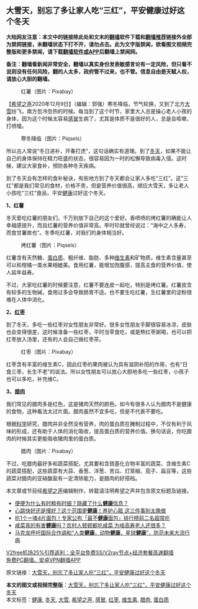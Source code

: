  <h2>大雪天，别忘了多让家人吃“三红”，平安健康过好这个冬天</h2> <p class="notice"><b>大陆网友注意：本文中的链接除此处和文末的<a href="https://github.com/bannedbook/fanqiang" >翻墙</a>软件下载和<a href="https://github.com/killgcd/justmysocks/blob/master/README.md">翻墙推荐</a>链接外全部为禁网链接，未翻墙状态下打不开，请勿点击。此为文字版禁闻，欲看图文视频完整版和更多禁闻，请下载<a href="https://github.com/bannedbook/fanqiang">翻墙软件或APP</a>后翻墙上禁闻网。</p><p>备注：翻墙看新闻非常安全，翻墙以真实身份发表敏感言论有一定风险，但只看不说则没有任何风险，翻的人太多，政府管不过来，也不管。信息自由是天赋人权，请放心大胆的翻墙。</b></p>  <div class="entry"> <figure><figcaption>红薯（图片：Pixabay）</figcaption></figure> <p>【<span class='wp_keywordlink_affiliate'><a href="https://www.soundofhope.org" title="希望之声" target="_blank">希望之声</a></span>2020年12月9日】（编辑：郭强）寒冬降临，节气轮换，又到了北方<a href="https://www.bannedbook.org/bnews/tag/%E5%A4%A7%E9%9B%AA/" class="st_tag internal_tag" rel="tag" title="标签 大雪 下的日志">大雪</a>纷飞，南方忽冷忽热的时候。每当到了这个时节，家里大人总是操心老人小孩的身体，因为这个时候太容易<a href="https://www.bannedbook.org/bnews/tag/%E6%84%9F%E5%86%92/" class="st_tag internal_tag" rel="tag" title="标签 感冒 下的日志">感冒</a>生病了，尤其是体质不是很好的人，总是会咳嗽、打喷嚏。</p> <figure><figcaption>寒冬降临（图片：Piqsels）</figcaption></figure> <p>所以古人常说“冬日进补，开春打虎”，这句话确实有道理。到了<a href="https://www.bannedbook.org/bnews/tag/%E5%86%AC%E5%A4%A9/" class="st_tag internal_tag" rel="tag" title="标签 冬天 下的日志">冬天</a>，如果不能让自己的身体保持在精力旺盛的状态，很容易因为一时的松懈导致病毒入侵。这时候，建议大家食补，预防各种冬天疾病。</p> <p>到了冬天会有怎样的食补秘诀，有些地方到了冬天都会让家人多吃“三红”。这“三红”都是我们常见的食材，价格不贵，但是营养价值很高，顺应大雪天，多让老人小孩吃“三红”食品，平安<a href="https://www.bannedbook.org/bnews/tag/%e5%81%a5%e5%ba%b7/" class="st_tag internal_tag" rel="tag" title="标签 健康 下的日志">健康</a>过好这个冬天。</p> <p><strong>1、红薯</strong></p>  <p>冬天爱吃红薯的朋友们，千万别放下自己的这个爱好。香喷喷的烤红薯的确能让人幸福感提升，而且红薯的营养价值非常高。李时珍就曾经说过：“海中之人多寿，而食甘薯故也”。冬季吃红薯，对我们的身体相当好。</p> <figure><figcaption>烤红薯（图片：Piqsels）</figcaption></figure> <p>红薯含有天然糖、<a href="https://www.bannedbook.org/bnews/tag/%E8%9B%8B%E7%99%BD%E8%B4%A8/" class="st_tag internal_tag" rel="tag" title="标签 蛋白质 下的日志">蛋白质</a>、粗纤维、脂肪、多种<a href="https://www.bannedbook.org/bnews/tag/%E7%BB%B4%E7%94%9F%E7%B4%A0/" class="st_tag internal_tag" rel="tag" title="标签 维生素 下的日志">维生素</a>和矿物质，维生素含量甚至可以和柑橘一类水果相媲美。食用红薯，能增加饱腹感，提高主食的营养价值，使人延年益寿。</p> <p>不过，大家吃红薯的时候要注意，红薯不要连皮一起吃，特别是烤红薯。红薯皮含有较多的生物碱，食用过多会导致肠胃不适。也不要生吃红薯，生红薯里的淀粉很难在人体中消化。</p> <p><strong>2、<a href="https://www.bannedbook.org/bnews/tag/%e7%ba%a2%e6%9e%a3/" class="st_tag internal_tag" rel="tag" title="标签 红枣 下的日志">红枣</a></strong></p>  <p>到了冬天，多吃一些红枣对女性朋友非常好。很多女性朋友手脚很容易冰凉，皮肤也会变得很差，这时候准备一些红枣，平时当零食吃，或是熬红枣粥喝，也可以把红枣放入汤里，还有的人会自己做红枣茶。</p> <figure><figcaption>红枣（图片：Pixabay）</figcaption></figure> <p>红枣含有丰富的维生素C，因此红枣的果肉被认为具有滋阴补阳的作用，也有“日食三枣，长生不老”的说法。所以女性朋友可以放心大胆地多吃一些红枣，小孩子也可以多吃，补充维C。</p> <p><strong>3、<a href="https://www.bannedbook.org/bnews/tag/%e8%85%8a%e8%82%89/" class="st_tag internal_tag" rel="tag" title="标签 腊肉 下的日志">腊肉</a></strong></p> <p>我们常见的腊肉多是红色，这是猪肉天然的颜色。如今有很多人认为腊肉不是健康的食物，这种看法太过片面。腊肉虽然不宜多吃，但是不代表不要吃。</p>  <p>根据<span class='wp_keywordlink'><a href="https://www.bannedbook.org/forum11/topic309.html" title="禁片：“科学”的棍子" target="_blank">科学</a></span>研究，腊肉并非全然没有营养，肉的蛋白质在腌制过程中，不仅有利于风味的形成，还有助于人体的消化吸收，提高蛋白质的营养价值。换句话说，你吃腊肉的时候其实更能吸收猪肉里的蛋白质。</p> <figure><figcaption>腊肉（图片：Pixabay）</figcaption></figure> <p>不过，吃腊肉最好多和蔬菜搭配，尤其要和含巯基化合物丰富的蔬菜、含维生素C的蔬菜搭配，这些蔬菜有大蒜、香葱、洋葱、苦瓜、灯笼椒、茄子、扁豆等，这些蔬菜对腊肉的亚硝酸盐有一定清除能力，是腊肉的好搭档。</p> <p>本文章或节目经<a href="https://www.bannedbook.org/bnews/tag/%e5%b8%8c%e6%9c%9b%e4%b9%8b%e5%a3%b0/" class="st_tag internal_tag" rel="tag" title="标签 希望之声 下的日志">希望之声</a>编辑制作，转载请注明希望之声并包含原文标题及链接。</p> <ul class='op-related-articles' title='相关阅读'> <li><a href='https://www.bannedbook.org/bnews/lifebaike/20201210/1445032.html' target='_blank'>便便为什么有时粗有时细？隐藏了什么<b>健康</b>信息？</a></li> <li><a href='https://www.bannedbook.org/bnews/lifebaike/20201209/1444682.html' target='_blank'>心跳快好还是慢好？这个范围更<b>健康</b>！养护心脏 这三件事别太晚做</a></li> <li><a href='https://www.bannedbook.org/bnews/health/20201209/1444606.html' target='_blank'>吃1个＝嗑4片面包！专家公布「最不<b>健康</b>面包」排行榜前二名超常吃</a></li> <li><a href='https://www.bannedbook.org/bnews/health/20201209/1444434.html' target='_blank'>咸菜真的有害<b>健康</b>吗？农村人顿顿都吃咸菜 为啥高寿老人还很多？</a></li> <li><a href='https://www.bannedbook.org/bnews/worldnews/20201209/1444362.html' target='_blank'>马克龙呼吁国际合作调和“人类<b>健康</b>，动物<b>健康</b>，星球<b>健康</b>”，防范未来大流行病</a></li> </ul> <p class="texttj"> <a href="https://www.bannedbook.org/forum23/topic22702.html" target="_blank">V2free机场25%引荐返利：全平台免费SS/V2ray节点+经济套餐高速翻墙</a><br/> <a href="https://github.com/bannedbook/fanqiang/wiki/%E7%A6%81%E9%97%BB%E7%BD%91%E5%AE%89%E5%8D%93%E7%BF%BB%E5%A2%99%E6%96%B0%E9%97%BBAPP" target="_blank">免费PC翻墙、安卓VPN翻墙APP</a></p><p>原文链接：<a class="src_link"  href="https://www.soundofhope.org/post/451522" target="_blank">大雪天，别忘了多让家人吃“三红”，平安健康过好这个冬天</a></p> <a name='sharetosocial'></a>       <div><b>本文的图文或视频完整版</b>：<a href='https://www.bannedbook.org/bnews/comments/20201210/1445040.html'>大雪天，别忘了多让家人吃“三红”，平安健康过好这个冬天</a></div>  </div><!--END ENTRY--> <div class="postfooter"> <div>本文标签：<a href="https://www.bannedbook.org/bnews/tag/%e5%81%a5%e5%ba%b7/" rel="tag">健康</a>, <a href="https://www.bannedbook.org/bnews/tag/%E5%86%AC%E5%A4%A9/" rel="tag">冬天</a>, <a href="https://www.bannedbook.org/bnews/tag/%E5%A4%A7%E9%9B%AA/" rel="tag">大雪</a>, <a href="https://www.bannedbook.org/bnews/tag/%e5%b8%8c%e6%9c%9b%e4%b9%8b%e5%a3%b0/" rel="tag">希望之声</a>, <a href="https://www.bannedbook.org/bnews/tag/%E6%84%9F%E5%86%92/" rel="tag">感冒</a>, <a href="https://www.bannedbook.org/bnews/tag/%e7%ba%a2%e6%9e%a3/" rel="tag">红枣</a>, <a href="https://www.bannedbook.org/bnews/tag/%E7%BB%B4%E7%94%9F%E7%B4%A0/" rel="tag">维生素</a>, <a href="https://www.bannedbook.org/bnews/tag/%e8%85%8a%e8%82%89/" rel="tag">腊肉</a>, <a href="https://www.bannedbook.org/bnews/tag/%E8%9B%8B%E7%99%BD%E8%B4%A8/" rel="tag">蛋白质</a></div>  </div><!--END POSTFOOTER--> 